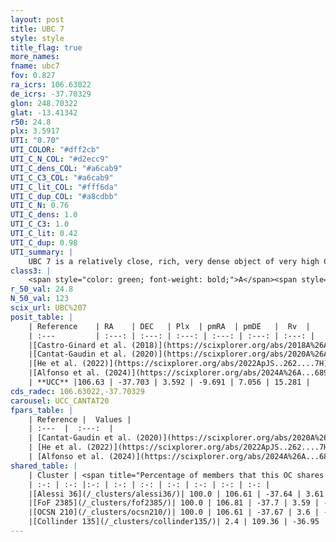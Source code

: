 ```yaml
---
layout: post
title: UBC 7
style: style
title_flag: true
more_names: 
fname: ubc7
fov: 0.827
ra_icrs: 106.63022
de_icrs: -37.70329
glon: 248.70322
glat: -13.41342
r50: 24.8
plx: 3.5917
UTI: "0.70"
UTI_COLOR: "#dff2cb"
UTI_C_N_COL: "#d2ecc9"
UTI_C_dens_COL: "#a6cab9"
UTI_C_C3_COL: "#a6cab9"
UTI_C_lit_COL: "#fff6da"
UTI_C_dup_COL: "#a8cdbb"
UTI_C_N: 0.76
UTI_C_dens: 1.0
UTI_C_C3: 1.0
UTI_C_lit: 0.42
UTI_C_dup: 0.98
UTI_summary: |
    UBC 7 is a relatively close, rich, very dense object of very high C3 quality. It is poorly studied in the literature.This is a unique object, which shares a very small percentage of members with at least one previously reported entry.
class3: |
    <span style="color: green; font-weight: bold;">A</span><span style="color: green; font-weight: bold;">A</span>
r_50_val: 24.8
N_50_val: 123
scix_url: UBC%207
posit_table: |
    | Reference    | RA    | DEC   | Plx  | pmRA  | pmDE   |  Rv  |
    | :---         | :---: | :---: | :---: | :---: | :---: | :---: |
    |[Castro-Ginard et al. (2018)](https://scixplorer.org/abs/2018A%26A...618A..59C) | 106.923 | -37.744 | 3.563 | -9.744 | 6.999 | 16.42 |
    |[Cantat-Gaudin et al. (2020)](https://scixplorer.org/abs/2020A%26A...640A...1C) | 106.786 | -37.729 | 3.558 | -9.703 | 6.982 | -- |
    |[He et al. (2022)](https://scixplorer.org/abs/2022ApJS..262....7H) | 106.729 | -37.652 | 3.607 | -9.721 | 7.073 | -- |
    |[Alfonso et al. (2024)](https://scixplorer.org/abs/2024A%26A...689A..18A) | 106.811 | -37.59 | 3.546 | -9.749 | 6.954 | -- |
    | **UCC** |106.63 | -37.703 | 3.592 | -9.691 | 7.056 | 15.281 | 
cds_radec: 106.63022,-37.70329
carousel: UCC_CANTAT20
fpars_table: |
    | Reference |  Values |
    | :---  |  :---:  |
    | [Cantat-Gaudin et al. (2020)](https://scixplorer.org/abs/2020A%26A...640A...1C) | `AVNN=0.1, DMNN=7.21, AgeNN=7.5` |
    | [He et al. (2022)](https://scixplorer.org/abs/2022ApJS..262....7H) | `A0=0.4, logAge=7.55` |
    | [Alfonso et al. (2024)](https://scixplorer.org/abs/2024A%26A...689A..18A) | `AV=0.09951, MOD=7.20989, logAge=7.57257, Z=0.01048` |
shared_table: |
    | Cluster | <span title="Percentage of members that this OC shares with the ones listed">%</span>   | RA   | DEC   | Plx   | pmRA  | pmDE  | Rv | UTI |
    | :-: | :-: |:-: | :-: | :-: | :-: | :-: | :-: | :-: |
    |[Alessi 36](/_clusters/alessi36/)| 100.0 | 106.61 | -37.64 | 3.61 | -9.66 | 7.08 | 15.36 |0.34 |
    |[FoF 2385](/_clusters/fof2385/)| 100.0 | 106.81 | -37.7 | 3.59 | -9.72 | 7.0 | 15.66 |0.19 |
    |[OCSN 210](/_clusters/ocsn210/)| 100.0 | 106.61 | -37.67 | 3.6 | -9.68 | 7.09 | 15.36 |0.0 |
    |[Collinder 135](/_clusters/collinder135/)| 2.4 | 109.36 | -36.95 | 3.34 | -10.04 | 6.22 | 15.1 |0.97 |
---
```

